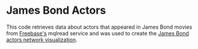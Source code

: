 # James Bond Actors

This code retrieves data about actors that appeared in James Bond movies from [Freebase's](http://www.freebase.com/) mqlread service and was used to create the [James Bond actors network visualization](http://exploringdata.github.com/vis/james-bond-actors-network/).

